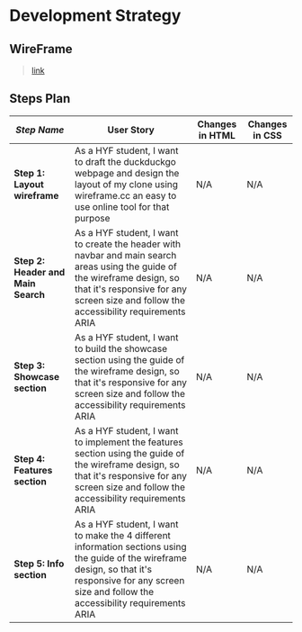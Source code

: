 # Development Strategy

## WireFrame

> [link](https://wireframe.cc/c2RzFq)

## Steps Plan


| _Step Name_ | User Story | Changes in HTML | Changes in CSS |
| --- | --- | --- | --- |
| __Step 1: Layout wireframe__ | As a HYF student, I want to draft the duckduckgo webpage and design the layout of my clone using wireframe.cc an easy to use online tool for that purpose | N/A | N/A |
| __Step 2: Header and Main Search__ | As a HYF student, I want to create the header with navbar and main search areas using the guide of the wireframe design, so that it's responsive for any screen size and follow the accessibility requirements ARIA | N/A | N/A |
| __Step 3: Showcase section__ | As a HYF student, I want to build the showcase section using the guide of the wireframe design, so that it's responsive for any screen size and follow the accessibility requirements ARIA| N/A | N/A |
| __Step 4: Features section__ | As a HYF student, I want to implement the features section using the guide of the wireframe design, so that it's responsive for any screen size and follow the accessibility requirements ARIA | N/A | N/A |
| __Step 5: Info section__ | As a HYF student, I want to make the 4 different information sections using the guide of the wireframe design, so that it's responsive for any screen size and follow the accessibility requirements ARIA | N/A | N/A |
